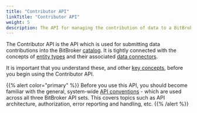 ```yaml
---
title: "Contributor API"
linkTitle: "Contributor API"
weight: 5
description: The API for managing the contribution of data to a BitBroker instance
---
```


The Contributor API is the API which is used for submitting data contributions into the  BitBroker [catalog](/docs/concepts/catalog/). It is tightly connected with the concepts of [entity types](/docs/concepts/entity-types/) and their associated [data connectors](/docs/concepts/connectors/).

It is important that you understand these, and other [key concepts](/docs/concepts/), before you begin using the Contributor API.

{{% alert color="primary" %}}
Before you use this API, you should become familiar with the general, system-wide [API conventions](/docs/api-conventions/) - which are used across all three BitBroker API sets. This covers topics such as API architecture, authorization, error reporting and handling, etc.
{{% /alert %}}
